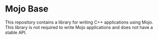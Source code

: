 Mojo Base
=========

This repository contains a library for writing C++ applications using Mojo.
This library is not required to write Mojo applications and does not have a
stable API.
